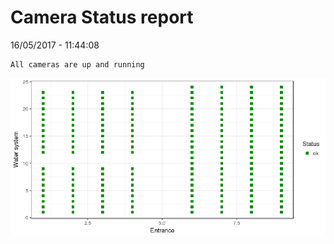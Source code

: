 Camera Status report
================
16/05/2017 - 11:44:08

    All cameras are up and running

![](camreport_files/figure-markdown_github/unnamed-chunk-2-1.png)
